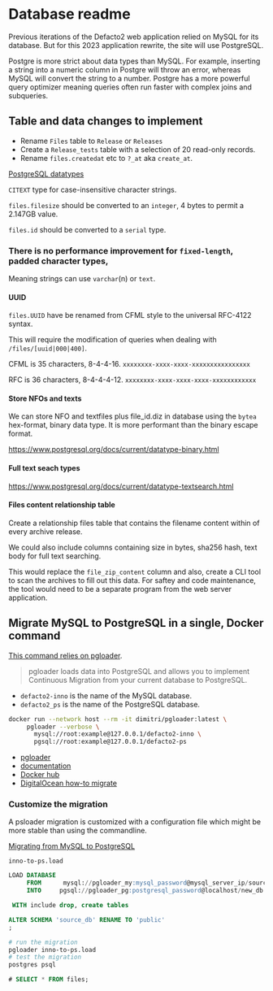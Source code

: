 # Database readme

Previous iterations of the Defacto2 web application relied on MySQL for its database. But for this 2023 application rewrite, the site will use PostgreSQL. 

Postgre is more strict about data types than MySQL. For example, inserting a string into a numeric column in Postgre will throw an error, whereas MySQL will convert the string to a number. Postgre has a more powerful query optimizer meaning queries often run faster with complex joins and subqueries.

## Table and data changes to implement

- Rename `Files` table to `Release` or `Releases`
- Create a `Release_tests` table with a selection of 20 read-only records.
- Rename `files.createdat` etc to `?_at` aka `create_at`.

[PostgreSQL datatypes](https://www.postgresql.org/docs/current/datatype.html)

`CITEXT` type for case-insensitive character strings.

`files.filesize` should be converted to an `integer`, 4 bytes to permit a 2.147GB value.

`files.id` should be converted to a `serial` type.

### There is no performance improvement for `fixed-length`, padded character types, 
Meaning strings can use `varchar`(n) or `text`.

#### UUID

`files.UUID` have be renamed from CFML style to the universal RFC-4122 syntax.

This will require the modification of queries when dealing with `/files/[uuid|000|400]`.

CFML is 35 characters, 8-4-4-16.
`xxxxxxxx-xxxx-xxxx-xxxxxxxxxxxxxxxx`

RFC is 36 characters, 8-4-4-4-12.
`xxxxxxxx-xxxx-xxxx-xxxx-xxxxxxxxxxxx`

#### Store NFOs and texts

We can store NFO and textfiles plus file_id.diz in database using the `bytea` hex-format, binary data type. It is more performant than the binary escape format.

https://www.postgresql.org/docs/current/datatype-binary.html

#### Full text seach types

https://www.postgresql.org/docs/current/datatype-textsearch.html

#### Files content relationship table

Create a relationship files table that contains the filename content within of every archive release. 

We could also include columns containing size in bytes, sha256 hash, text body for full text searching. 

This would replace the `file_zip_content` column and also, create a CLI tool to scan the archives to fill out this data. For saftey and code maintenance, the tool would need to be a separate program from the web server application.

## Migrate MySQL to PostgreSQL in a single, Docker command

[This command relies on pgloader](https://pgloader.io/).

> pgloader loads data into PostgreSQL and allows you to implement Continuous Migration from your current database to PostgreSQL. 

- `defacto2-inno` is the name of the MySQL database.
- `defacto2_ps` is the name of the PostgreSQL database.

```sh
docker run --network host --rm -it dimitri/pgloader:latest \
     pgloader --verbose \
       mysql://root:example@127.0.0.1/defacto2-inno \
       pgsql://root:example@127.0.0.1/defacto2-ps
```

- [pgloader](https://pgloader.io/)
- [documentation](https://pgloader.readthedocs.io/en/latest/)
- [Docker hub](https://hub.docker.com/r/dimitri/pgloader/)
- [DigitalOcean how-to migrate](https://www.digitalocean.com/community/tutorials/how-to-migrate-mysql-database-to-postgres-using-pgloader)

### Customize the migration

A psloader migration is customized with a configuration file which might be more stable than using the commandline.

[Migrating from MySQL to PostgreSQL](https://pgloader.readthedocs.io/en/latest/tutorial/tutorial.html#migrating-from-mysql-to-postgresql)

`inno-to-ps.load`
```sql
LOAD DATABASE
     FROM      mysql://pgloader_my:mysql_password@mysql_server_ip/source_db?useSSL=true
     INTO     pgsql://pgloader_pg:postgresql_password@localhost/new_db

 WITH include drop, create tables

ALTER SCHEMA 'source_db' RENAME TO 'public'
;
```

```sh
# run the migration
pgloader inno-to-ps.load
# test the migration
postgres psql
```

```sql
# SELECT * FROM files;
```
